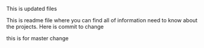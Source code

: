 This is updated files

This is readme file where you can find all of information need to know about the projects.
Here is commit to change

this is for master change